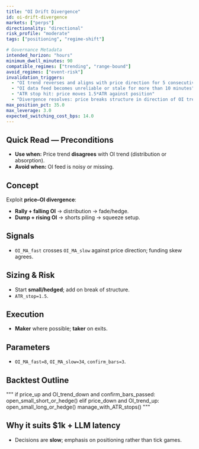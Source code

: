 ```yaml
---
title: "OI Drift Divergence"
id: oi-drift-divergence
markets: ["perps"]
directionality: "directional"
risk_profile: "moderate"
tags: ["positioning", "regime-shift"]

# Governance Metadata
intended_horizon: "hours"
minimum_dwell_minutes: 90
compatible_regimes: ["trending", "range-bound"]
avoid_regimes: ["event-risk"]
invalidation_triggers:
  - "OI trend reverses and aligns with price direction for 5 consecutive bars"
  - "OI data feed becomes unreliable or stale for more than 10 minutes"
  - "ATR stop hit: price moves 1.5*ATR against position"
  - "Divergence resolves: price breaks structure in direction of OI trend"
max_position_pct: 35.0
max_leverage: 3.0
expected_switching_cost_bps: 14.0
---
```


## Quick Read — Preconditions
- **Use when:** Price trend **disagrees** with OI trend (distribution or absorption).
- **Avoid when:** OI feed is noisy or missing.

## Concept
Exploit **price–OI divergence**:
- **Rally + falling OI** → distribution → fade/hedge.
- **Dump + rising OI** → shorts piling → squeeze setup.

## Signals
- `OI_MA_fast` crosses `OI_MA_slow` against price direction; funding skew agrees.

## Sizing & Risk
- Start **small/hedged**; add on break of structure.
- `ATR_stop=1.5`.

## Execution
- **Maker** where possible; **taker** on exits.

## Parameters
- `OI_MA_fast=8`, `OI_MA_slow=34`, `confirm_bars=3`.

## Backtest Outline
"""
if price_up and OI_trend_down and confirm_bars_passed:
    open_small_short_or_hedge()
elif price_down and OI_trend_up:
    open_small_long_or_hedge()
manage_with_ATR_stops()
"""

## Why it suits $1k + LLM latency
- Decisions are **slow**; emphasis on positioning rather than tick games.
